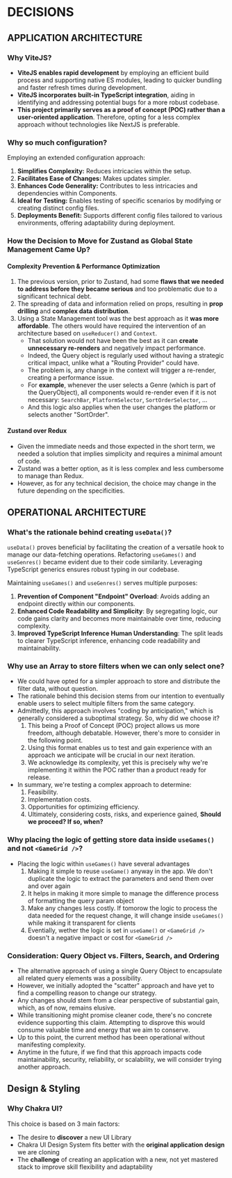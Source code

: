# DECISIONS

## APPLICATION ARCHITECTURE

### Why ViteJS?

- **ViteJS enables rapid development** by employing an efficient build process and supporting native ES modules, leading to quicker bundling and faster refresh times during development.
- **ViteJS incorporates built-in TypeScript integration**, aiding in identifying and addressing potential bugs for a more robust codebase.
- **This project primarily serves as a proof of concept (POC) rather than a user-oriented application**. Therefore, opting for a less complex approach without technologies like NextJS is preferable.

### Why so much configuration?

Employing an extended configuration approach:

1. **Simplifies Complexity:** Reduces intricacies within the setup.
2. **Facilitates Ease of Changes:** Makes updates simpler.
3. **Enhances Code Generality:** Contributes to less intricacies and dependencies within Components.
4. **Ideal for Testing:** Enables testing of specific scenarios by modifying or creating distinct config files.
5. **Deployments Benefit:** Supports different config files tailored to various environments, offering adaptability during deployment.

### How the Decision to Move for Zustand as Global State Management Came Up?

#### Complexity Prevention & Performance Optimization

1. The previous version, prior to Zustand, had some **flaws that we needed to address before they became serious** and too problematic due to a significant technical debt.
2. The spreading of data and information relied on props, resulting in **prop drilling** and **complex data distribution**.
3. Using a State Management tool was the best approach as it **was more affordable**. The others would have required the intervention of an architecture based on `useReducer()` and `Context`.
   - That solution would not have been the best as it can **create unnecessary re-renders** and negatively impact performance.
   - Indeed, the Query object is regularly used without having a strategic critical impact, unlike what a "Routing Provider" could have.
   - The problem is, any change in the context will trigger a re-render, creating a performance issue.
   - For **example**, whenever the user selects a Genre (which is part of the QueryObject), all components would re-render even if it is not necessary: `SearchBar`, `PlatformSelector`, `SortOrderSelector`, ...
   - And this logic also applies when the user changes the platform or selects another "SortOrder".

#### Zustand over Redux

- Given the immediate needs and those expected in the short term, we needed a solution that implies simplicity and requires a minimal amount of code.
- Zustand was a better option, as it is less complex and less cumbersome to manage than Redux.
- However, as for any technical decision, the choice may change in the future depending on the specificities.

## OPERATIONAL ARCHITECTURE

### What's the rationale behind creating `useData()`?

`useData()` proves beneficial by facilitating the creation of a versatile hook to manage our data-fetching operations. Refactoring `useGames()` and `useGenres()` became evident due to their code similarity. Leveraging TypeScript generics ensures robust typing in our codebase.

Maintaining `useGames()` and `useGenres()` serves multiple purposes:

1. **Prevention of Component "Endpoint" Overload**: Avoids adding an endpoint directly within our components.
2. **Enhanced Code Readability and Simplicity**: By segregating logic, our code gains clarity and becomes more maintainable over time, reducing complexity.
3. **Improved TypeScript Inference Human Understanding**: The split leads to clearer TypeScript inference, enhancing code readability and maintainability.

### Why use an Array to store filters when we can only select one?

- We could have opted for a simpler approach to store and distribute the filter data, without question.
- The rationale behind this decision stems from our intention to eventually enable users to select multiple filters from the same category.
- Admittedly, this approach involves "coding by anticipation," which is generally considered a suboptimal strategy. So, why did we choose it?
  1. This being a Proof of Concept (POC) project allows us more freedom, although debatable. However, there's more to consider in the following point.
  2. Using this format enables us to test and gain experience with an approach we anticipate will be crucial in our next iteration.
  3. We acknowledge its complexity, yet this is precisely why we're implementing it within the POC rather than a product ready for release.
- In summary, we're testing a complex approach to determine:
  1. Feasibility.
  2. Implementation costs.
  3. Opportunities for optimizing efficiency.
  4. Ultimately, considering costs, risks, and experience gained, **Should we proceed? If so, when?**

### Why placing the logic of getting store data inside `useGames()` and not `<GameGrid />`?

- Placing the logic within `useGames()` have several advantages
  1. Making it simple to reuse `useGame()` anyway in the app. We don't duplicate the logic to extract the parameters and send them over and over again
  2. It helps in making it more simple to manage the difference process of formatting the query param object
  3. Make any changes less costly. If tomorow the logic to process the data needed for the request change, it will change inside `useGames()` while making it transparent for clients
  4. Eventially, wether the logic is set in `useGame()` or `<GameGrid />` doesn't a negative impact or cost for `<GameGrid />`

### Consideration: Query Object vs. Filters, Search, and Ordering

- The alternative approach of using a single Query Object to encapsulate all related query elements was a possibility.
- However, we initially adopted the "scatter" approach and have yet to find a compelling reason to change our strategy.
- Any changes should stem from a clear perspective of substantial gain, which, as of now, remains elusive.
- While transitioning might promise cleaner code, there's no concrete evidence supporting this claim. Attempting to disprove this would consume valuable time and energy that we aim to conserve.
- Up to this point, the current method has been operational without manifesting complexity.
- Anytime in the future, if we find that this approach impacts code maintainability, security, reliability, or scalability, we will consider trying another approach.

## Design & Styling

### Why Chakra UI?

This choice is based on 3 main factors:

- The desire to **discover** a new UI Library
- Chakra UI Design System fits better with the **original application design** we are cloning
- The **challenge** of creating an application with a new, not yet mastered stack to improve skill flexibility and adaptability
